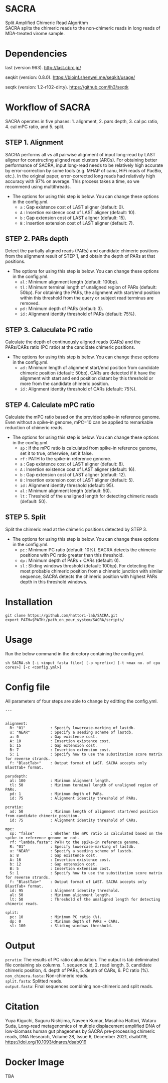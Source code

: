 # SACRA
Split Amplified Chimeric Read Algorithm  
SACRA splits the chimeric reads to the non-chimeric reads in long reads of MDA-treated virome sample.

# Dependencies

last (version 963).
http://last.cbrc.jp/

seqkit (version: 0.8.0).
https://bioinf.shenwei.me/seqkit/usage/

seqtk (version: 1.2-r102-dirty).
https://github.com/lh3/seqtk

# Workflow of SACRA
SACRA operates in five phases: 1. alignment, 2. pars depth, 3. cal pc ratio, 4. cal mPC ratio, and 5. split.  

## STEP 1. Alignment
SACRA performs all vs all pairwise alignment of input long-read by LAST aligner for constructing aligned read clusters (ARCs).
For obtaining better performance of SACRA, input long-read needs to be relatively high accurate by error-correction by some tools (e.g. MHAP of canu, HiFi reads of PacBio, etc.). In the original paper, error-corrected long reads had relatively high accuracy with 97% on average. This process takes a time, so we recommend using multithreads.

- The options for using this step is below. You can change these options in the config.yml.
    - `a` : Gap existence cost of LAST aligner (default: 0).
    - `A` : Insertion existence cost of LAST aligner (default: 10).
    - `b` : Gap extension cost of LAST aligner (default: 15).
    - `B` : Insertion extension cost of LAST aligner (default: 7).  

## STEP 2. PARs depth
Detect the partially aligned reads (PARs) and candidate chimeric positions from the alignment result of STEP 1, and obtain the depth of PARs at that positions.

- The options for using this step is below. You can change these options in the config.yml.
    - `al` : Minimum alignment length (default: 100bp).  
    - `tl` : Minimum terminal length of unaligned region of PARs (default: 50bp). For obtaining the PARs, the alignment with start/end position within this threshold from the query or subject read terminus are removed.  
    - `pd` : Minimum depth of PARs (default: 3).  
    - `id` : Alignment identity threshold of PARs (default: 75%).  

## STEP 3. Caluculate PC ratio
Calculate the depth of continuously aligned reads (CARs) and the PARs/CARs ratio (PC ratio) at the candidate chimeric positions.

- The options for using this step is below. You can change these options in the config.yml.
    - `ad` : Minimum length of alignment start/end position from candidate chimeric position (default: 50bp). CARs are detected if it have the alignment with start and end position distant by this threshold or more from the candidate chimeric position.  
    - `id` : Alignment identity threshold of CARs (default: 75%).  

## STEP 4. Calculate mPC ratio
Calculate the mPC ratio based on the provided spike-in reference genome. Even without a spike-in genome, mPC=10 can be applied to remarkable reduction of chimeric reads.

- The options for using this step is below. You can change these options in the config.yml.
    - `sp`  : If the mPC ratio is calculated from spike-in reference genome, set it to true, otherwise, set it false.
    - `rf`  : PATH to the spike-in reference genome.
    - `a`   : Gap existence cost of LAST aligner (default: 8).
    - `A`   : Insertion existence cost of LAST aligner (default: 16).
    - `b`   : Gap extension cost of LAST aligner (default: 12).
    - `B`   : Insertion extension cost of LAST aligner (default: 5).
    - `id`  : Alignment identity threshold (default: 95).
    - `al`  : Minimum alignment length (default: 50).
    - `lt`  : Threshold of the unaligned length for detecting chimeric reads (default: 50).

## STEP 5. Split
Split the chimeric read at the chimeric positions detected by STEP 3.

- The options for using this step is below. You can change these options in the config.yml.
    - `pc` : Minimum PC ratio (default: 10%). SACRA detects the chimeric positions with PC ratio greater than this threshold.  
    - `dp` : Minimum depth of PARs + CARs (default: 0).  
    - `sl` : Sliding windows threshold (default: 100bp). For detecting the most probable chimeric position from a chimeric junction with similar sequence, SACRA detects the chimeric position with highest PARs depth in this threshold windows.  

# Installation
```
git clone https://github.com/hattori-lab/SACRA.git
export PATH=$PATH:/path_on_your_system/SACRA/scripts/
```

# Usage
Run the below command in the directory containing the config.yml.  
```
sh SACRA.sh [-i <input fasta file>] [-p <prefix>] [-t <max no. of cpu cores>] [-c <config.yml>]
```

# Config file
All parameters of four steps are able to change by editting the config.yml.
```
---


alignment:
  R: "01"           : Specify lowercase-marking of lastdb.
  u: "NEAR"         : Specify a seeding scheme of lastdb.
  a: 0              : Gap existence cost.
  A: 10             : Insertion existence cost.
  b: 15             : Gap extension cost.
  B: 7              : Insertion extension cost.
  S: 1              : Specify how to use the substitution score matrix for reverse strands.
  f: "BlastTab+"    : Output format of LAST. SACRA accepts only BlastTab+ format.

parsdepth:
  al: 100           : Minimum alignment length.
  tl: 50            : Minimum terminal length of unaligned region of PARs.
  pd: 1             : Minimum depth of PARs.
  id: 75            : Alignment identity threshold of PARs.

pcratio:
  ad: 50            : Minimum length of alignment start/end position from candidate chimeric position.
  id: 75            : Alignment identity threshold of CARs.

mpc:
  sp: "false"       : Whether the mPC ratio is calculated based on the spike-in reference genome or not.
  rf: "lambda.fasta": PATH to the spike-in reference genome.
  R: "01"           : Specify lowercase-marking of lastdb.
  u: "NEAR"         : Specify a seeding scheme of lastdb.
  a: 8              : Gap existence cost.
  A: 16             : Insertion existence cost.
  b: 12             : Gap extension cost.
  B: 5              : Insertion extension cost.
  S: 1              : Specify how to use the substitution score matrix for reverse strands.
  f: "BlastTab+"    : Output format of LAST. SACRA accepts only BlastTab+ format.
  id: 95            : Alignment identity threshold.
  al: 50            : Minimum alignment length.
  lt: 50            : Threshold of the unaligned length for detecting chimeric reads. 

split:
  pc: 10            : Minimum PC ratio (%).
  dp: 0             : Minimum depth of PARs + CARs.
  sl: 100           : Sliding windows threshold.
```


# Output
`pcratio`: The results of PC ratio caluculation. The output is tab deliminated file containing six columns. 1. sequence id, 2. read length, 3. candidate chimeric position, 4. depth of PARs, 5. depth of CARs, 6. PC ratio (%).  
`non_chimera.fasta`: Non-chimeric reads.  
`split.fasta`: Splitted reads.  
`output.fasta`: Final sequences combining non-chimeric and split reads.  

# Citation
Yuya Kiguchi, Suguru Nishijima, Naveen Kumar, Masahira Hattori, Wataru Suda, Long-read metagenomics of multiple displacement amplified DNA of low-biomass human gut phageomes by SACRA pre-processing chimeric reads, DNA Research, Volume 28, Issue 6, December 2021, dsab019, https://doi.org/10.1093/dnares/dsab019

# Docker Image
TBA
